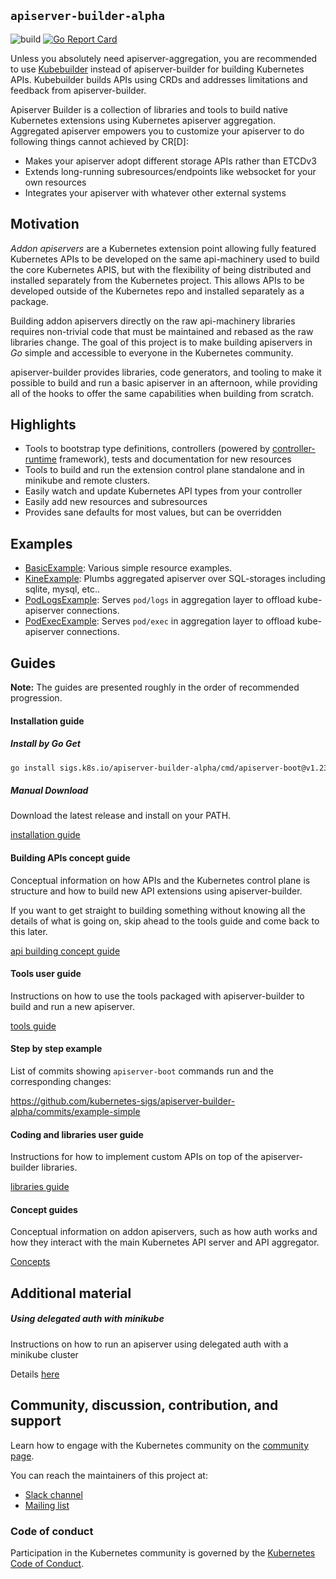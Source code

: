 ## `apiserver-builder-alpha`

![build](https://github.com/kubernetes-sigs/apiserver-builder-alpha/workflows/build/badge.svg)
[![Go Report Card](https://goreportcard.com/badge/sigs.k8s.io/apiserver-builder-alpha)](https://goreportcard.com/report/sigs.k8s.io/apiserver-builder-alpha)

Unless you absolutely need apiserver-aggregation, you are recommended to use [Kubebuilder](https://github.com/kubernetes-sigs/kubebuilder) instead of apiserver-builder for
building Kubernetes APIs.  Kubebuilder builds APIs using CRDs and addresses limitations and feedback from
apiserver-builder.

Apiserver Builder is a collection of libraries and tools to build native
Kubernetes extensions using Kubernetes apiserver aggregation. Aggregated
apiserver empowers you to customize your apiserver to do following things
cannot achieved by CR\[D\]:
- Makes your apiserver adopt different storage APIs rather than ETCDv3
- Extends long-running subresources/endpoints like websocket for your own resources
- Integrates your apiserver with whatever other external systems

## Motivation

*Addon apiservers* are a Kubernetes extension point allowing fully featured Kubernetes
APIs to be developed on the same api-machinery used to build the core Kubernetes APIS,
but with the flexibility of being distributed and installed separately from
the Kubernetes project.  This allows APIs to be developed outside of the
Kubernetes repo and installed separately as a package.

Building addon apiservers directly on the raw api-machinery libraries requires non-trivial
code that must be maintained and rebased as the raw libraries change. The goal of this project is
to make building apiservers in *Go* simple and accessible to everyone in the
Kubernetes community.

apiserver-builder provides libraries, code generators, and tooling to make it possible to build
and run a basic apiserver in an afternoon, while providing all of the hooks to offer the
same capabilities when building from scratch.

## Highlights

- Tools to bootstrap type definitions, controllers (powered by [controller-runtime](https://github.com/kubernetes-sigs/controller-runtime) framework), tests and documentation for new resources
- Tools to build and run the extension control plane standalone and in minikube and remote clusters.
- Easily watch and update Kubernetes API types from your controller
- Easily add new resources and subresources
- Provides sane defaults for most values, but can be overridden

## Examples

- [BasicExample](https://sigs.k8s.io/apiserver-builder-alpha/example/basic): Various simple resource examples.
- [KineExample](https://sigs.k8s.io/apiserver-builder-alpha/example/kine): Plumbs aggregated apiserver over SQL-storages including sqlite, mysql, etc..
- [PodLogsExample](https://sigs.k8s.io/apiserver-builder-alpha/example/podlogs): Serves `pod/logs` in aggregation layer to offload kube-apiserver connections.
- [PodExecExample](https://sigs.k8s.io/apiserver-builder-alpha/example/podexec): Serves `pod/exec` in aggregation layer to offload kube-apiserver connections.

## Guides

**Note:** The guides are presented roughly in the order of recommended progression.

#### Installation guide

##### Install by Go Get

```bash
go install sigs.k8s.io/apiserver-builder-alpha/cmd/apiserver-boot@v1.23.0
```

##### Manual Download

Download the latest release and install on your PATH.

[installation guide](docs/installing.md)

#### Building APIs concept guide

Conceptual information on how APIs and the Kubernetes control plane is structure and how to
build new API extensions using apiserver-builder.

If you want to get straight to building something without knowing all the details of what is going on,
skip ahead to the tools guide and come back to this later.

[api building concept guide](docs/concepts/api_building_overview.md)


#### Tools user guide

Instructions on how to use the tools packaged with apiserver-builder to build and run a new apiserver.

[tools guide](docs/tools_user_guide.md)

#### Step by step example

List of commits showing `apiserver-boot` commands run and the corresponding changes:

https://github.com/kubernetes-sigs/apiserver-builder-alpha/commits/example-simple

#### Coding and libraries user guide

Instructions for how to implement custom APIs on top of the apiserver-builder libraries.

[libraries guide](docs/libraries_user_guide.md)

#### Concept guides

Conceptual information on addon apiservers, such as how auth works and how they interact
with the main Kubernetes API server and API aggregator.

[Concepts](docs/concepts/README.md)

## Additional material

##### Using delegated auth with minikube

Instructions on how to run an apiserver using delegated auth with a minikube cluster

Details [here](https://sigs.k8s.io/apiserver-builder-alpha/docs/using_minikube.md)

## Community, discussion, contribution, and support

Learn how to engage with the Kubernetes community on the [community page](http://kubernetes.io/community/).

You can reach the maintainers of this project at:

- [Slack channel](https://kubernetes.slack.com/messages/kubebuilder)
- [Mailing list](https://groups.google.com/forum/#!forum/kubebuilder)

### Code of conduct

Participation in the Kubernetes community is governed by the [Kubernetes Code of Conduct](code-of-conduct.md).
